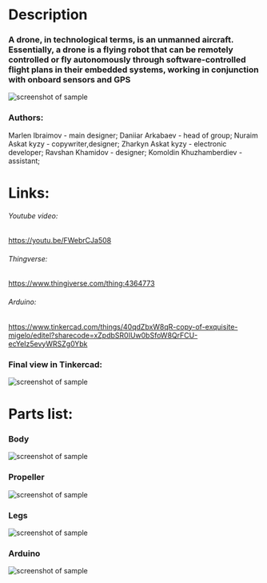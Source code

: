 # Description
###  A drone, in technological terms, is an unmanned aircraft. Essentially, a drone is a flying robot that can be remotely controlled or fly autonomously through software-controlled flight plans in their embedded systems, working in conjunction with onboard sensors and GPS
 ![screenshot of sample](https://github.com/Marlen1703/Final_Graphics/blob/master/Images/main.jpg)
 
### Authors:
Marlen Ibraimov - main designer;
Daniiar Arkabaev - head of group;
Nuraim Askat kyzy - copywriter,designer;
Zharkyn Askat kyzy - electronic developer;
Ravshan Khamidov - designer;
Komoldin Khuzhamberdiev - assistant; 
 
 
# Links:

###### Youtube video:
https://youtu.be/FWebrCJa508
 
###### Thingverse:
https://www.thingiverse.com/thing:4364773

###### Arduino:
https://www.tinkercad.com/things/40qdZbxW8qR-copy-of-exquisite-migelo/editel?sharecode=xZpdbSR0IUw0bSfoW8QrFCU-ecYeIz5evyWRSZg0Ybk






### Final view in Tinkercad:
 ![screenshot of sample](https://github.com/Marlen1703/Final_Graphics/blob/master/Images/TinkerCad.jpg)
 # Parts list:
### Body
 ![screenshot of sample](https://github.com/Marlen1703/Final_Graphics/blob/master/Images/body.jpg)
 
### Propeller
 ![screenshot of sample](https://github.com/Marlen1703/Final_Graphics/blob/master/Images/propeller.jpg)
 
### Legs
 ![screenshot of sample](https://github.com/Marlen1703/Final_Graphics/blob/master/Images/legs.jpg)

### Arduino
 ![screenshot of sample](https://github.com/Marlen1703/Final_Graphics/blob/master/Images/arduino.jpg)


